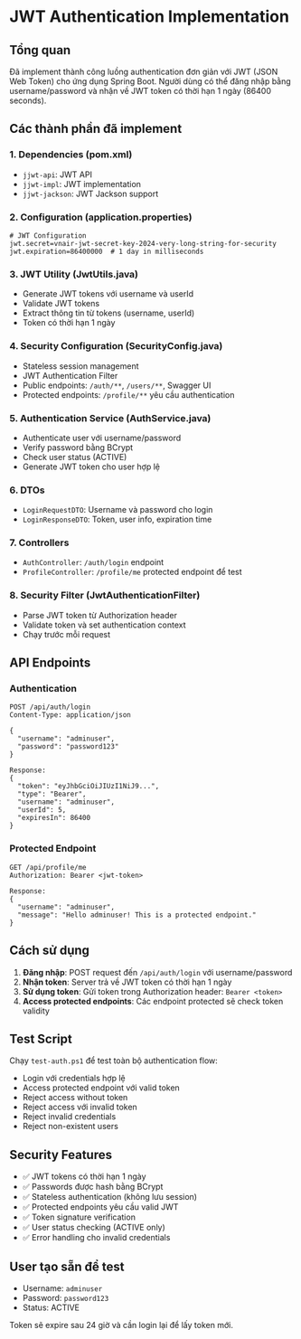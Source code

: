 # JWT Authentication Implementation

## Tổng quan

Đã implement thành công luồng authentication đơn giản với JWT (JSON Web Token) cho ứng dụng Spring Boot. Người dùng có thể đăng nhập bằng username/password và nhận về JWT token có thời hạn 1 ngày (86400 seconds).

## Các thành phần đã implement

### 1. Dependencies (pom.xml)
- `jjwt-api`: JWT API
- `jjwt-impl`: JWT implementation  
- `jjwt-jackson`: JWT Jackson support

### 2. Configuration (application.properties)
```properties
# JWT Configuration  
jwt.secret=vnair-jwt-secret-key-2024-very-long-string-for-security
jwt.expiration=86400000  # 1 day in milliseconds
```

### 3. JWT Utility (JwtUtils.java)
- Generate JWT tokens với username và userId
- Validate JWT tokens
- Extract thông tin từ tokens (username, userId)
- Token có thời hạn 1 ngày

### 4. Security Configuration (SecurityConfig.java)  
- Stateless session management
- JWT Authentication Filter
- Public endpoints: `/auth/**`, `/users/**`, Swagger UI
- Protected endpoints: `/profile/**` yêu cầu authentication

### 5. Authentication Service (AuthService.java)
- Authenticate user với username/password  
- Verify password bằng BCrypt
- Check user status (ACTIVE)
- Generate JWT token cho user hợp lệ

### 6. DTOs
- `LoginRequestDTO`: Username và password cho login
- `LoginResponseDTO`: Token, user info, expiration time

### 7. Controllers
- `AuthController`: `/auth/login` endpoint
- `ProfileController`: `/profile/me` protected endpoint để test

### 8. Security Filter (JwtAuthenticationFilter)
- Parse JWT token từ Authorization header  
- Validate token và set authentication context
- Chạy trước mỗi request

## API Endpoints

### Authentication
```
POST /api/auth/login
Content-Type: application/json

{
  "username": "adminuser", 
  "password": "password123"
}

Response:
{
  "token": "eyJhbGciOiJIUzI1NiJ9...",
  "type": "Bearer",
  "username": "adminuser",
  "userId": 5,
  "expiresIn": 86400
}
```

### Protected Endpoint  
```
GET /api/profile/me
Authorization: Bearer <jwt-token>

Response:
{
  "username": "adminuser",
  "message": "Hello adminuser! This is a protected endpoint."
}
```

## Cách sử dụng

1. **Đăng nhập**: POST request đến `/api/auth/login` với username/password
2. **Nhận token**: Server trả về JWT token có thời hạn 1 ngày
3. **Sử dụng token**: Gửi token trong Authorization header: `Bearer <token>`
4. **Access protected endpoints**: Các endpoint protected sẽ check token validity

## Test Script

Chạy `test-auth.ps1` để test toàn bộ authentication flow:
- Login với credentials hợp lệ
- Access protected endpoint với valid token
- Reject access without token
- Reject access với invalid token  
- Reject invalid credentials
- Reject non-existent users

## Security Features

- ✅ JWT tokens có thời hạn 1 ngày
- ✅ Passwords được hash bằng BCrypt  
- ✅ Stateless authentication (không lưu session)
- ✅ Protected endpoints yêu cầu valid JWT
- ✅ Token signature verification
- ✅ User status checking (ACTIVE only)
- ✅ Error handling cho invalid credentials

## User tạo sẵn để test
- Username: `adminuser`
- Password: `password123`
- Status: ACTIVE

Token sẽ expire sau 24 giờ và cần login lại để lấy token mới.
